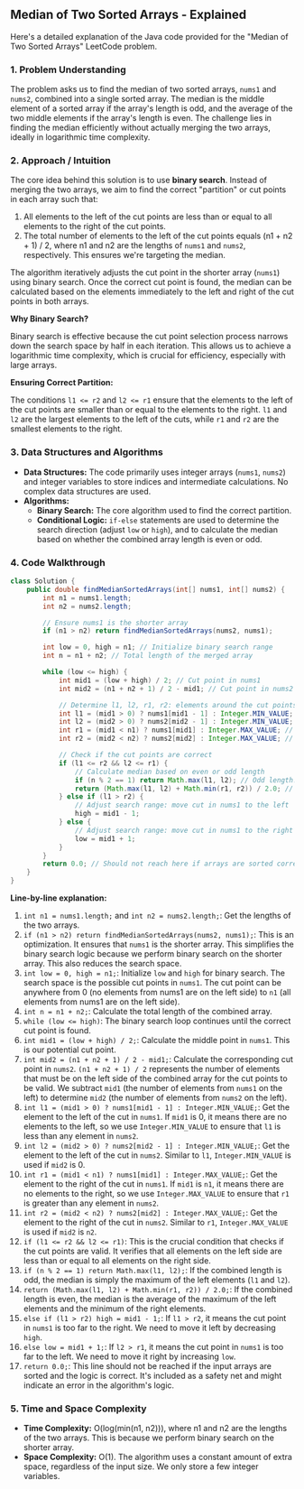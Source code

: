 ## Median of Two Sorted Arrays - Explained

Here's a detailed explanation of the Java code provided for the "Median of Two Sorted Arrays" LeetCode problem.

### 1. Problem Understanding

The problem asks us to find the median of two sorted arrays, `nums1` and `nums2`, combined into a single sorted array.  The median is the middle element of a sorted array if the array's length is odd, and the average of the two middle elements if the array's length is even.  The challenge lies in finding the median efficiently without actually merging the two arrays, ideally in logarithmic time complexity.

### 2. Approach / Intuition

The core idea behind this solution is to use **binary search**. Instead of merging the two arrays, we aim to find the correct "partition" or cut points in each array such that:

1.  All elements to the left of the cut points are less than or equal to all elements to the right of the cut points.
2.  The total number of elements to the left of the cut points equals (n1 + n2 + 1) / 2, where n1 and n2 are the lengths of `nums1` and `nums2`, respectively. This ensures we're targeting the median.

The algorithm iteratively adjusts the cut point in the shorter array (`nums1`) using binary search. Once the correct cut point is found, the median can be calculated based on the elements immediately to the left and right of the cut points in both arrays.

**Why Binary Search?**

Binary search is effective because the cut point selection process narrows down the search space by half in each iteration. This allows us to achieve a logarithmic time complexity, which is crucial for efficiency, especially with large arrays.

**Ensuring Correct Partition:**

The conditions `l1 <= r2` and `l2 <= r1` ensure that the elements to the left of the cut points are smaller than or equal to the elements to the right. `l1` and `l2` are the largest elements to the left of the cuts, while `r1` and `r2` are the smallest elements to the right.

### 3. Data Structures and Algorithms

*   **Data Structures:**  The code primarily uses integer arrays (`nums1`, `nums2`) and integer variables to store indices and intermediate calculations. No complex data structures are used.
*   **Algorithms:**
    *   **Binary Search:**  The core algorithm used to find the correct partition.
    *   **Conditional Logic:**  `if-else` statements are used to determine the search direction (adjust `low` or `high`), and to calculate the median based on whether the combined array length is even or odd.

### 4. Code Walkthrough

```java
class Solution {
    public double findMedianSortedArrays(int[] nums1, int[] nums2) {
        int n1 = nums1.length;
        int n2 = nums2.length;

        // Ensure nums1 is the shorter array
        if (n1 > n2) return findMedianSortedArrays(nums2, nums1);

        int low = 0, high = n1; // Initialize binary search range
        int n = n1 + n2; // Total length of the merged array

        while (low <= high) {
            int mid1 = (low + high) / 2; // Cut point in nums1
            int mid2 = (n1 + n2 + 1) / 2 - mid1; // Cut point in nums2 (derived from mid1)

            // Determine l1, l2, r1, r2: elements around the cut points
            int l1 = (mid1 > 0) ? nums1[mid1 - 1] : Integer.MIN_VALUE; // Left element of cut in nums1
            int l2 = (mid2 > 0) ? nums2[mid2 - 1] : Integer.MIN_VALUE; // Left element of cut in nums2
            int r1 = (mid1 < n1) ? nums1[mid1] : Integer.MAX_VALUE; // Right element of cut in nums1
            int r2 = (mid2 < n2) ? nums2[mid2] : Integer.MAX_VALUE; // Right element of cut in nums2

            // Check if the cut points are correct
            if (l1 <= r2 && l2 <= r1) {
                // Calculate median based on even or odd length
                if (n % 2 == 1) return Math.max(l1, l2); // Odd length: median is max of left sides
                return (Math.max(l1, l2) + Math.min(r1, r2)) / 2.0; // Even length: median is average of max left and min right
            } else if (l1 > r2) {
                // Adjust search range: move cut in nums1 to the left
                high = mid1 - 1;
            } else {
                // Adjust search range: move cut in nums1 to the right
                low = mid1 + 1;
            }
        }
        return 0.0; // Should not reach here if arrays are sorted correctly. Indicates error.
    }
}
```

**Line-by-line explanation:**

1.  `int n1 = nums1.length;` and `int n2 = nums2.length;`: Get the lengths of the two arrays.
2.  `if (n1 > n2) return findMedianSortedArrays(nums2, nums1);`:  This is an optimization.  It ensures that `nums1` is the shorter array. This simplifies the binary search logic because we perform binary search on the shorter array.  This also reduces the search space.
3.  `int low = 0, high = n1;`: Initialize `low` and `high` for binary search. The search space is the possible cut points in `nums1`. The cut point can be anywhere from 0 (no elements from nums1 are on the left side) to `n1` (all elements from nums1 are on the left side).
4.  `int n = n1 + n2;`: Calculate the total length of the combined array.
5.  `while (low <= high)`: The binary search loop continues until the correct cut point is found.
6.  `int mid1 = (low + high) / 2;`: Calculate the middle point in `nums1`. This is our potential cut point.
7.  `int mid2 = (n1 + n2 + 1) / 2 - mid1;`: Calculate the corresponding cut point in `nums2`. `(n1 + n2 + 1) / 2` represents the number of elements that must be on the left side of the combined array for the cut points to be valid. We subtract `mid1` (the number of elements from `nums1` on the left) to determine `mid2` (the number of elements from `nums2` on the left).
8.  `int l1 = (mid1 > 0) ? nums1[mid1 - 1] : Integer.MIN_VALUE;`: Get the element to the left of the cut in `nums1`. If `mid1` is 0, it means there are no elements to the left, so we use `Integer.MIN_VALUE` to ensure that `l1` is less than any element in `nums2`.
9.  `int l2 = (mid2 > 0) ? nums2[mid2 - 1] : Integer.MIN_VALUE;`: Get the element to the left of the cut in `nums2`.  Similar to `l1`, `Integer.MIN_VALUE` is used if `mid2` is 0.
10. `int r1 = (mid1 < n1) ? nums1[mid1] : Integer.MAX_VALUE;`: Get the element to the right of the cut in `nums1`. If `mid1` is `n1`, it means there are no elements to the right, so we use `Integer.MAX_VALUE` to ensure that `r1` is greater than any element in `nums2`.
11. `int r2 = (mid2 < n2) ? nums2[mid2] : Integer.MAX_VALUE;`: Get the element to the right of the cut in `nums2`. Similar to `r1`, `Integer.MAX_VALUE` is used if `mid2` is `n2`.
12. `if (l1 <= r2 && l2 <= r1)`: This is the crucial condition that checks if the cut points are valid. It verifies that all elements on the left side are less than or equal to all elements on the right side.
13. `if (n % 2 == 1) return Math.max(l1, l2);`: If the combined length is odd, the median is simply the maximum of the left elements (`l1` and `l2`).
14. `return (Math.max(l1, l2) + Math.min(r1, r2)) / 2.0;`: If the combined length is even, the median is the average of the maximum of the left elements and the minimum of the right elements.
15. `else if (l1 > r2) high = mid1 - 1;`: If `l1 > r2`, it means the cut point in `nums1` is too far to the right.  We need to move it left by decreasing `high`.
16. `else low = mid1 + 1;`: If `l2 > r1`, it means the cut point in `nums1` is too far to the left. We need to move it right by increasing `low`.
17. `return 0.0;`:  This line should not be reached if the input arrays are sorted and the logic is correct. It's included as a safety net and might indicate an error in the algorithm's logic.

### 5. Time and Space Complexity

*   **Time Complexity:** O(log(min(n1, n2))), where n1 and n2 are the lengths of the two arrays. This is because we perform binary search on the shorter array.
*   **Space Complexity:** O(1).  The algorithm uses a constant amount of extra space, regardless of the input size.  We only store a few integer variables.
